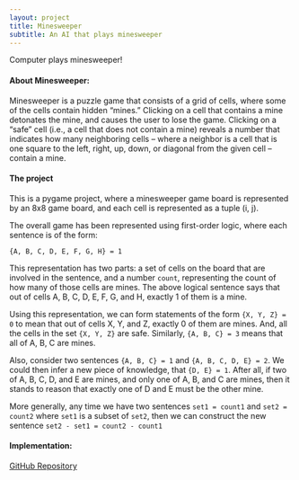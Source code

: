 ```yaml
---
layout: project
title: Minesweeper
subtitle: An AI that plays minesweeper
---
```


Computer plays minesweeper!

#### About Minesweeper:

Minesweeper is a puzzle game that consists of a grid of cells, where some of the cells contain hidden “mines.” Clicking on a cell that contains a mine detonates the mine, and causes the user to lose the game. Clicking on a “safe” cell (i.e., a cell that does not contain a mine) reveals a number that indicates how many neighboring cells – where a neighbor is a cell that is one square to the left, right, up, down, or diagonal from the given cell – contain a mine.

#### The project

This is a pygame project, where a minesweeper game board is represented by an 8x8 game board, and each cell is represented as a tuple (i, j). 

The overall game has been represented using first-order logic, where each sentence is of the form:
```
{A, B, C, D, E, F, G, H} = 1
```
This representation has two parts: a set of cells on the board that are involved in the sentence, and a number `count`, representing the count of how many of those cells are mines. The above logical sentence says that out of cells A, B, C, D, E, F, G, and H, exactly 1 of them is a mine.

Using this representation, we can form statements of the form `{X, Y, Z} = 0` to mean that out of cells X, Y, and Z, exactly 0 of them are mines. And, all the cells in the set `{X, Y, Z}` are safe. Similarly, `{A, B, C} = 3` means that all of A, B, C are mines.

Also, consider two sentences `{A, B, C} = 1` and `{A, B, C, D, E} = 2`.  We could then infer a new piece of knowledge, that `{D, E} = 1`. After all, if two of A, B, C, D, and E are mines, and only one of A, B, and C are mines, then it stands to reason that exactly one of D and E must be the other mine.

More generally, any time we have two sentences `set1 = count1` and `set2 = count2` where `set1` is a subset of `set2`, then we can construct the new sentence `set2 - set1 = count2 - count1`

#### Implementation:

[GitHub Repository](https://github.com/shrey27tri01/minesweeper)

